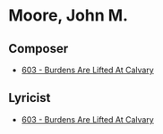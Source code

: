 # Moore, John M.

## Composer

- [603 - Burdens Are Lifted At Calvary](/hymns/603.md)

## Lyricist

- [603 - Burdens Are Lifted At Calvary](/hymns/603.md)

